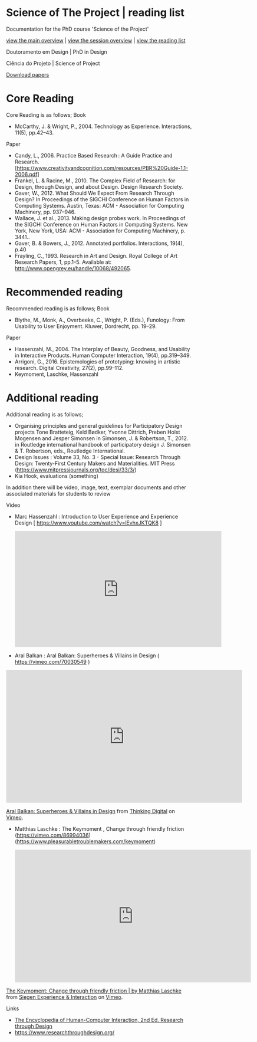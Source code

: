 
# Science of The Project | reading list
Documentation for the PhD course 'Science of the Project'

[view the main overview](README.md) | 
[view the session overview](sessions.md) | 
[view the reading list](reading.md)


Doutoramento em Design | PhD in Design

Ciência do Projeto | Science of Project

[Download papers](papers)

#  Core Reading
Core Reading is as follows;
Book
*  McCarthy, J. & Wright, P., 2004. Technology as Experience. Interactions, 11(5), pp.42–43.

Paper
* Candy, L., 2006. Practice Based Research : A Guide Practice and Research. 
   [https://www.creativityandcognition.com/resources/PBR%20Guide-1.1-2006.pdf]
* Frankel, L. & Racine, M., 2010. The Complex Field of Research: for Design, through Design, and about Design. Design Research Society.
* Gaver, W., 2012. What Should We Expect From Research Through Design? In Proceedings of the SIGCHI Conference on Human Factors in Computing Systems. Austin, Texas: ACM - Association for Computing Machinery, pp. 937–946.
* Wallace, J. et al., 2013. Making design probes work. In Proceedings of the SIGCHI Conference on Human Factors in Computing Systems. New York, New York, USA: ACM - Association for Computing Machinery, p. 3441..
* Gaver, B. & Bowers, J., 2012. Annotated portfolios. Interactions, 19(4), p.40
* Frayling, C., 1993. Research in Art and Design. Royal College of Art Research Papers, 1, pp.1–5. Available at: http://www.opengrey.eu/handle/10068/492065.

# Recommended reading
Recommended reading is as follows;
Book
* Blythe, M., Monk, A., Overbeeke, C., Wright, P. (Eds.), Funology: From Usability to User Enjoyment. Kluwer, Dordrecht, pp. 19–29.

Paper
* Hassenzahl, M., 2004. The Interplay of Beauty, Goodness, and Usability in Interactive Products. Human Computer Interaction, 19(4), pp.319–349.
* Arrigoni, G., 2016. Epistemologies of prototyping: knowing in artistic research. Digital Creativity, 27(2), pp.99–112.
* Keymoment, Laschke, Hassenzahl

# Additional reading
Additional reading is as follows;
* Organising principles and general guidelines for Participatory Design projects
Tone Bratteteig, Keld Bødker, Yvonne Dittrich, Preben Holst Mogensen and Jesper Simonsen in Simonsen, J. & Robertson, T., 2012. in  Routledge international handbook of participatory design J. Simonsen & T. Robertson, eds., Routledge International.
*  Design Issues : Volume 33, No. 3 - Special Issue: Research Through Design: Twenty-First Century Makers and Materialities. MIT Press (https://www.mitpressjournals.org/toc/desi/33/3/)
* Kia Hook, evaluations (something)


In addition there will be vídeo, image, text, exemplar documents and other associated materials for students to review

Video
* Marc Hassenzahl : Introduction to User Experience and Experience Design
    [ https://www.youtube.com/watch?v=lEvhxJKTQK8 ]

    <iframe width="560" height="315" src="https://www.youtube.com/embed/lEvhxJKTQK8" frameborder="0" allow="accelerometer; autoplay; encrypted-media; gyroscope; picture-in-picture" allowfullscreen></iframe>

* Aral Balkan : Aral Balkan: Superheroes & Villains in Design
    ( https://vimeo.com/70030549 )
<iframe src="https://player.vimeo.com/video/70030549?title=0&byline=0&portrait=0" width="640" height="360" frameborder="0" allow="autoplay; fullscreen" allowfullscreen></iframe>
<p><a href="https://vimeo.com/70030549">Aral Balkan: Superheroes &amp; Villains in Design</a> from <a href="https://vimeo.com/thinkingdigital">Thinking Digital</a> on <a href="https://vimeo.com">Vimeo</a>.</p>

* Matthias Laschke : The Keymoment , Change through friendly friction
    (https://vimeo.com/86994036)
    (https://www.pleasurabletroublemakers.com/keymoment)

    <iframe src="https://player.vimeo.com/video/86994036" width="640" height="360" frameborder="0" allow="autoplay; fullscreen" allowfullscreen></iframe>
<p><a href="https://vimeo.com/86994036">The Keymoment: Change through friendly friction | by Matthias Laschke</a> from <a href="https://vimeo.com/experienceinteraction">Siegen Experience &amp; Interaction</a> on <a href="https://vimeo.com">Vimeo</a>.</p>

Links
* [The Encyclopedia of Human-Computer Interaction, 2nd Ed. Research through Design](https://www.interaction-design.org/literature/book/the-encyclopedia-of-human-computer-interaction-2nd-ed/research-through-design)
* https://www.researchthroughdesign.org/ 